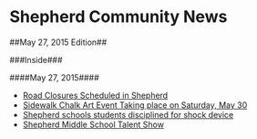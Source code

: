 # Shepherd Community News
##May 27, 2015 Edition##

###Inside###

####May 27, 2015####

* [Road Closures Scheduled in Shepherd](construction.md)
* [Sidewalk Chalk Art Event Taking place on Saturday, May 30](sidewalkchalk.md)
* [Shepherd schools students disciplined for shock device](shockdevice.md)
* [Shepherd Middle School Talent Show](smstalentshow.md)
